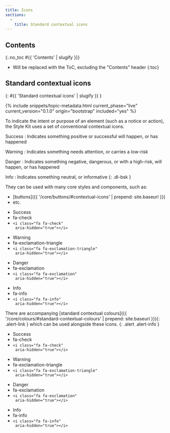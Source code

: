 ```yaml
---
title: Icons
sections:
  -
    title: Standard contextual icons
---
```


## Contents
{:.no_toc #{{ 'Contents' | slugify }}}

* Will be replaced with the ToC, excluding the "Contents" header
{:toc}

## Standard contextual icons
{: #{{ 'Standard contextual icons' | slugify }} }

{% include snippets/topic-metadata.html current_phase="live" current_version="0.1.0" origin="bootstrap" included="yes" %}

To indicate the intent or purpose of an element (such as a notice or action), the Style Kit uses a set of conventional
contextual icons.

Success
: Indicates something positive or successful will happen, or has happened

Warning
: Indicates something needs attention, or carries a low-risk

Danger
: Indicates something negative, dangerous, or with a high-risk, will happen, or has happened

Info
: Indicates something neutral, or informative
{: .dl-bsk }

They can be used with many core styles and components, such as:

* [buttons]({{ '/core/buttons/#contextual-icons' | prepend: site.baseurl }})
* etc.

<div class="bsk-docs-icons-wrapper">
  <div class="row">
    <div class="col-md-2">
      <div class="bsk-docs-icon"><i class="fa fa-4x fa-fw fa-check" aria-hidden="true"></i></div>
      <ul class="list-unstyled text-center bsk-docs-icons-details">
        <li>Success</li>
        <li class="bsk-docs-icon-reference">fa-check</li>
        <li><code>&lt;i class="fa fa-check" <br /> aria-hidden="true"&gt;&lt;/i&gt;</code></li>
      </ul>
    </div>
    <div class="col-md-2">
      <div class="bsk-docs-icon"><i class="fa fa-4x fa-fw fa-exclamation-triangle" aria-hidden="true"></i></div>
      <ul class="list-unstyled text-center bsk-docs-icons-details">
        <li>Warning</li>
        <li class="bsk-docs-icon-reference">fa-exclamation-triangle</li>
        <li><code>&lt;i class="fa fa-exclamation-triangle" <br /> aria-hidden="true"&gt;&lt;/i&gt;</code></li>
      </ul>
    </div>
    <div class="col-md-2">
      <div class="bsk-docs-icon"><i class="fa fa-4x fa-fw fa-exclamation" aria-hidden="true"></i></div>
      <ul class="list-unstyled text-center bsk-docs-icons-details">
        <li>Danger</li>
        <li class="bsk-docs-icon-reference">fa-exclamation</li>
        <li><code>&lt;i class="fa fa-exclamation" <br /> aria-hidden="true"&gt;&lt;/i&gt;</code></li>
      </ul>
    </div>
    <div class="col-md-2">
      <div class="bsk-docs-icon"><i class="fa fa-4x fa-fw fa-info" aria-hidden="true"></i></div>
      <ul class="list-unstyled text-center bsk-docs-icons-details">
        <li>Info</li>
        <li class="bsk-docs-icon-reference">fa-info</li>
        <li><code>&lt;i class="fa fa-info" <br /> aria-hidden="true"&gt;&lt;/i&gt;</code></li>
      </ul>
    </div>
  </div>
</div>

There are accompanying 
[standard contextual colours]({{ '/core/colours/#standard-contextual-colours' | prepend: site.baseurl }}){: .alert-link } 
which can be used alongside these icons.
{: .alert .alert-info }

<div class="bsk-docs-icons-wrapper">
  <div class="row">
    <div class="col-md-2">
      <div class="bsk-docs-icon"><i class="fa fa-4x fa-fw fa-check bsk-docs-icon-context-success" 
      aria-hidden="true"></i></div>
      <ul class="list-unstyled text-center bsk-docs-icons-details">
        <li>Success</li>
        <li class="bsk-docs-icon-reference">fa-check</li>
        <li><code>&lt;i class="fa fa-check" <br /> aria-hidden="true"&gt;&lt;/i&gt;</code></li>
      </ul>
    </div>
    <div class="col-md-2">
      <div class="bsk-docs-icon"><i class="fa fa-4x fa-fw fa-exclamation-triangle bsk-docs-icon-context-warning" 
      aria-hidden="true"></i></div>
      <ul class="list-unstyled text-center bsk-docs-icons-details">
        <li>Warning</li>
        <li class="bsk-docs-icon-reference">fa-exclamation-triangle</li>
        <li><code>&lt;i class="fa fa-exclamation-triangle" <br /> aria-hidden="true"&gt;&lt;/i&gt;</code></li>
      </ul>
    </div>
    <div class="col-md-2">
      <div class="bsk-docs-icon"><i class="fa fa-4x fa-fw fa-exclamation bsk-docs-icon-context-danger" 
      aria-hidden="true"></i></div>
      <ul class="list-unstyled text-center bsk-docs-icons-details">
        <li>Danger</li>
        <li class="bsk-docs-icon-reference">fa-exclamation</li>
        <li><code>&lt;i class="fa fa-exclamation" <br /> aria-hidden="true"&gt;&lt;/i&gt;</code></li>
      </ul>
    </div>
    <div class="col-md-2">
      <div class="bsk-docs-icon"><i class="fa fa-4x fa-fw fa-info bsk-docs-icon-context-info" 
      aria-hidden="true"></i></div>
      <ul class="list-unstyled text-center bsk-docs-icons-details">
        <li>Info</li>
        <li class="bsk-docs-icon-reference">fa-info</li>
        <li><code>&lt;i class="fa fa-info" <br /> aria-hidden="true"&gt;&lt;/i&gt;</code></li>
      </ul>
    </div>
  </div>
</div>
